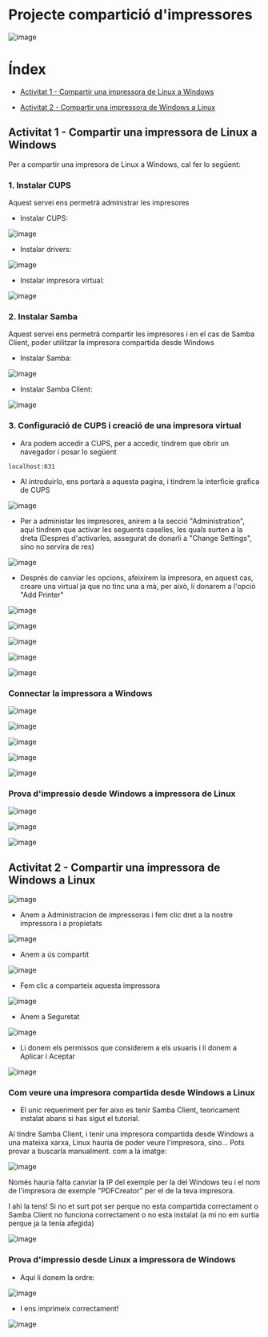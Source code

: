 # Projecte compartició d'impressores

![image](https://github.com/user-attachments/assets/ee68fd72-7aae-4247-a373-7183fb9449da)


# Índex
* [Activitat 1 - Compartir una impressora de Linux a Windows](#1)

* [Activitat 2 - Compartir una impressora de Windows a Linux](#2)


<a id ="1"> </a>
## Activitat 1 - Compartir una impressora de Linux a Windows

Per a compartir una impresora de Linux a Windows, cal fer lo següent:


### **1. Instalar CUPS**

Aquest servei ens permetrà administrar les impresores

- Instalar CUPS:

![image](https://github.com/user-attachments/assets/f3230ca4-6054-4a30-ae51-bb761ad16444)

- Instalar drivers:

![image](https://github.com/user-attachments/assets/12bc4e35-91d2-4cfc-b698-7736ab566f3f)

- Instalar impresora virtual:

![image](https://github.com/user-attachments/assets/a4baaafd-87f1-4b5a-a1a9-b3bb9cea711d)

### **2. Instalar Samba**

Aquest servei ens permetrà compartir les impresores i en el cas de Samba Client, poder utilitzar la impresora compartida desde Windows

- Instalar Samba:

![image](https://github.com/user-attachments/assets/c7dd36db-6318-4627-9b3e-214085170a81)

- Instalar Samba Client:

![image](https://github.com/user-attachments/assets/e47b56ae-d4a4-4991-b1ab-4bf22d85e73d)

### **3. Configuració de CUPS i creació de una impresora virtual**

- Ara podem accedir a CUPS, per a accedir, tindrem que obrir un navegador i posar lo següent

```
localhost:631
```

- Al introduirlo, ens portarà a aquesta pagina, i tindrem la interficie grafica de CUPS

![image](https://github.com/user-attachments/assets/edd71f96-37ec-447f-b1e2-7847333c5751)

- Per a administar les impresores, anirem a la secció "Administration", aquí tindrem que activar les seguents caselles, les quals surten a la dreta (Despres d'activarles, assegurat de donarli a "Change Settings", sino no servira de res)

![image](https://github.com/user-attachments/assets/4e85ebc0-69a8-4138-9542-dab473af7550)

- Després de canviar les opcions, afeixirem la impresora, en aquest cas, creare una virtual ja que no tinc una a mà, per això, li donarem a l'opció "Add Printer"

![image](https://github.com/user-attachments/assets/207f1250-6d47-46fb-89b9-626e4ee80e57)



![image](https://github.com/user-attachments/assets/f5fce0fd-fdd5-462a-a908-4b3f36275a73)

![image](https://github.com/user-attachments/assets/9e27334a-57d2-4749-bcfa-2b3f833933be)

![image](https://github.com/user-attachments/assets/14d22027-4b44-4b36-8669-4c46fe1fc5b6)

![image](https://github.com/user-attachments/assets/9094f854-9a91-4acc-ba93-eb5642973088)

### Connectar la impressora a Windows

![image](https://github.com/user-attachments/assets/0873de7a-4c3f-457c-8c4b-7b25fb33c911)

![image](https://github.com/user-attachments/assets/0d561a2c-39d3-4453-82ed-a8783a99e297)

![image](https://github.com/user-attachments/assets/4fda3534-c3fc-4382-9e98-1db338b1a997)

![image](https://github.com/user-attachments/assets/4d4feb78-4960-4250-b6d1-48ab642fa75a)

![image](https://github.com/user-attachments/assets/a68d19e3-36b1-47cc-9811-995f8f10728b)

### Prova d'impressio desde Windows a impressora de Linux
![image](https://github.com/user-attachments/assets/d4f2e860-819b-4671-9be6-0050c8738da2)

![image](https://github.com/user-attachments/assets/1403f3d3-db57-4c73-ae1c-d8ffd10b5618)

![image](https://github.com/user-attachments/assets/452e0a5a-3e79-4a4c-b540-e89b5749de21)


<a id ="2"> </a>

## Activitat 2 - Compartir una impressora de Windows a Linux

![image](https://github.com/user-attachments/assets/7a42e8ff-31e5-45ea-aef7-c8185fd57e3b)

- Anem a Administracion de impressoras i fem clic dret a la nostre impressora i a propietats

![image](https://github.com/user-attachments/assets/66c31432-29b7-457f-b1c9-09ab7fe4e89b)

- Anem a ús compartit

![image](https://github.com/user-attachments/assets/5ea53233-54ce-49d1-bbac-f54da89d9b31)

- Fem clic a comparteix aquesta impressora

![image](https://github.com/user-attachments/assets/36d7affd-b981-40e4-a713-0d1060637d13)

- Anem a Seguretat

![image](https://github.com/user-attachments/assets/e33c86d3-677f-42b7-b9e0-eba96d338821)

- Li donem els permissos que considerem a els usuaris i li donem a Aplicar i Aceptar

![image](https://github.com/user-attachments/assets/f93f9061-694e-4c7d-b5cd-ecacfae48266)

### Com veure una impresora compartida desde Windows a Linux

- El unic requeriment per fer aixo es tenir Samba Client, teoricament instalat abans si has sigut el tutorial.

Al tindre Samba Client, i tenir una impresora compartida desde Windows a una mateixa xarxa, Linux hauria de poder veure l'impresora, sino... Pots provar a buscarla manualment. com a la imatge:

![image](https://github.com/user-attachments/assets/12d32310-ee7e-4ccf-99a7-13f3fec2a5fb)

Només hauria falta canviar la IP del exemple per la del Windows teu i el nom de l'impresora de exemple "PDFCreator" per el de la teva impresora.

I ahi la tens! Si no et surt pot ser perque no esta compartida correctament o Samba Client no funciona correctament o no esta instalat (a mi no em surtia perque ja la tenia afegida)

![image](https://github.com/user-attachments/assets/42c38f32-2002-4bc5-aeed-bc0ba55d4e12)

### Prova d'impressio desde Linux a impressora de Windows

- Aquí li donem la ordre:

![image](https://github.com/user-attachments/assets/51967dee-0145-47a9-b789-d0ed099d41e8)

- I ens imprimeix correctament!

![image](https://github.com/user-attachments/assets/abcdea58-8a72-4c23-8f3a-4e63445ac57e)


